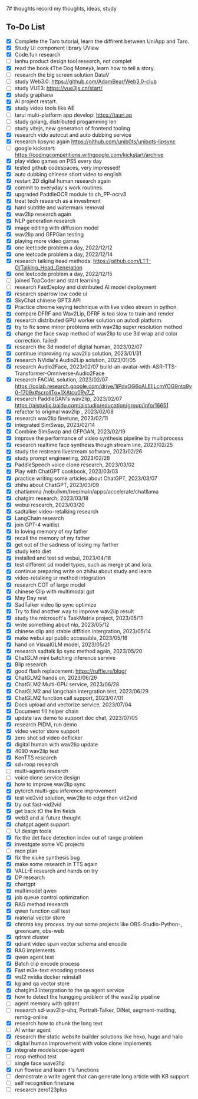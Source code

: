 7# thoughts
record my thoughts, ideas, study

## To-Do List
- [X] Complete the Taro tutorial, learn the diffirent between UniApp and Taro.
- [X] Study UI component library UView
- [X] Code.fun research
- [ ] lanhu product design tool research, not complet
- [X] read the book 《The Dog Money》, learn how to tell a story.
- [ ] research the big screen solution DataV
- [ ] study Web3.0: https://github.com/AdamBear/Web3.0-club
- [ ] study VUE3: https://vue3js.cn/start/
- [X] study graphana
- [X] AI project restart.
- [X] study video tools like AE
- [ ] tarui multi-platform app develop: https://tauri.ap
- [ ] study golang, distributed progamming len
- [ ] study vitejs, new generation of frontend tooling 
- [X] research vido autocut and auto dubbing service 
- [X] research lipsync again
https://github.com/unib0ts/unibots-lipsync
- [ ] google kickstart:
https://codingcompetitions.withgoogle.com/kickstart/archive
- [X] play video games on PS5 every day
- [X] tested github codespaces, very impressed!
- [X] auto dubbing chinese short video to english
- [X] restart 2D digital human research again
- [X] commit to everyday's work routines.
- [X] upgraded PaddleOCR module to ch_PP-ocrv3 
- [X] treat tech research as a investment
- [X] hard subtitle and watermark removal
- [X] wav2lip research again
- [X] NLP generation research
- [X] image editing with diffusion model
- [X] wav2lip and GFPGan testing
- [X] playing more video games
- [X] one leetcode problem a day, 2022/12/12
- [X] one leetcode problem a day, 2022/12/14
- [X] research talking head methods:
https://github.com/LTT-O/Talking_Head_Generation
- [X] one leetcode problem a day, 2022/12/15
- [ ] joined TopCoder and start learning
- [ ] research FastDeploy and distributed AI model deployment
- [X] research sparrow low code ui
- [X] SkyChat chinese GPT3 API
- [X] Practice chrome keying technique with live video stream in python.
- [X] compare DFRF and Wav2Lip, DFRF is too slow to train and render
- [X] research distributed GPU worker solution on autodl platform.
- [X] try to fix some minor problems with wav2lip super resolution method
- [X] change the face swap method of wav2lip to use 3d wrap and color correction. failed!
- [X] research the 3d model of digital human, 2023/02/07
- [X] continue improving my wav2lip solution, 2023/01/31
- [X] research NVidia's Audio2Lip solution, 2023/01/05
- [X] research Audio2Face, 2023/02/07
build-an-avatar-with-ASR-TTS-Transformer-Omniverse-Audio2Face
- [X] research FACIAL solution, 2023/02/07
https://colab.research.google.com/drive/1jPdxOG6oALEIlLcmYOG9ntq9y0-1709x#scrollTo=1XAtcu0Ry7_Z
- [X] research PaddleGAN's wav2lip, 2023/02/07
https://aistudio.baidu.com/aistudio/education/group/info/16651
- [X] refactor to original wav2lip , 2023/02/08
- [X] research wav2lip finetune, 2023/02/11
- [X] integrated SimSwap, 2023/02/14
- [X] Combine SimSwap and GFPGAN, 2023/02/19
- [X] improve the performance of video synthesis pipeline by multiprocess
- [X] research realtime face synthesis though stream line, 2023/02/25
- [X] study the restream livestream software, 2023/02/26
- [X] study prompt engineering, 2023/02/28
- [X] PaddleSpeech voice clone research, 2023/03/02
- [X] Play with ChatGPT cookbook, 2023/03/03
- [X] practice writing some articles about ChatGPT, 2023/03/07
- [X] zhihu about ChatGPT, 2023/03/09
- [X] chatlamma /nebullvm/tree/main/apps/accelerate/chatllama
- [X] chatglm research, 2023/03/18
- [X] webui research, 2023/03/20
- [X] sadtalker video-retalking research
- [X] LangChain research
- [X] join GPT-4 waitlist
- [X] In loving memory of my father
- [X] recall the memory of my father
- [X] get out of the sadness of losing my farther
- [X] study keto diet
- [X] installed and test sd webui, 2023/04/18
- [X] test different sd model types, such as merge pt and lora.
- [X] continue preparing write on zhihu about study and learn
- [X] video-retalking sr method integration
- [X] research COT of large model
- [X] chinese Clip with multimodal gpt
- [X] May Day rest
- [X] SadTalker video lip sync optimize
- [X] Try to find another way to improve wav2lip result
- [X] study the microsoft's TaskMatrix project, 2023/05/11
- [X] write something about nlp, 2023/05/12
- [X] chinese clip and stable diffition intergration, 2023/05/14
- [X] make webui api public accessible, 2023/05/16
- [X] hand on VisualGLM model, 2023/05/21
- [X] research sadtalk lip sync method again, 2023/05/20
- [X] ChatGLM mini batching inference servive
- [X] Blip research
- [X] good flash replacement: https://ruffle.rs/blog/
- [X] ChatGLM2 hands on, 2023/06/26
- [X] ChatGLM2 Multi-GPU service, 2023/06/28
- [X] ChatGLM2 and langchain intergration test, 2023/06/29
- [X] ChatGLM2 function call support, 2023/07/01
- [X] Docs upload and vectorize service, 2023/07/04
- [X] Document fill helper chain
- [X] update law demo to support doc chat, 2023/07/05
- [X] research PIDM, run demo
- [X] video vector store support
- [X] zero shot sd video deflicker
- [X] digital human with wav2lip update
- [X] 4090 wav2lip test
- [X] KenTTS research
- [X] sd+roop research
- [ ] multi-agents resesrch
- [ ] voice clone service design
- [X] how to improve wav2lip sync
- [X] pytorch multi-gpu inference improvement
- [X] test vid2vid solution, wav2lip to edge then vid2vid
- [X] try out fast-vid2vid
- [X] get back tO the llm fields
- [X] web3 and ai future thought
- [X] chatgpt agent support
- [ ] UI design tools
- [X] fix the det face detection index out of range problem
- [X] investgate some VC projects
- [ ] mcn plan
- [X] fix the xiuke synthesis bug
- [X] make some research in TTS again
- [X] VALL-E research and hands on try
- [X] DP research
- [X] chartgpt
- [X] multimodel qwen
- [X] job queue control optimization
- [X] RAG method research
- [X] qwen function call test
- [X] material vector store
- [X] chroma key process. try out some projects like OBS-Studio-Python-, greencam, obs-web
- [X] qdrant cluster
- [X] qdrant video span vector schema and encode
- [X] RAG implements
- [X] qwen agent test
- [X] Batch clip encode process
- [X] Fast m3e-text encoding process
- [X] wsl2 nvidia docker reinstall
- [X] kg and qa vector store
- [X] chatglm3 intergration to the qa agent service
- [X] how to detect the hungging problem of the wav2lip pipeline
- [ ] agent memory with qdrant
- [ ] research sd-wav2lip-uhq, Portrait-Talker, DiNet, segment-matting, rembg-online
- [X] research how to chunk the long text
- [ ] AI writer agent
- [X] research the static website builder solutions like hexo, hugo and halo
- [ ] digital human improvement with voice clone implements
- [X] integrate modelscope-agent 
- [ ] roop method test
- [ ] single face wave2lip
- [X] run flowise and learn it's functions
- [ ] demostrate a write agent that can generate long article with KB support
- [ ] self recognition finetune
- [ ] research zero123plus
